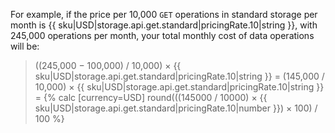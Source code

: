 For example, if the price per 10,000 `GET` operations in standard storage per month is {{ sku|USD|storage.api.get.standard|pricingRate.10|string }}, with 245,000 operations per month, your total monthly cost of data operations will be:

> ((245,000 − 100,000) / 10,000) × {{ sku|USD|storage.api.get.standard|pricingRate.10|string }} = (145,000 / 10,000) × {{ sku|USD|storage.api.get.standard|pricingRate.10|string }} = {% calc [currency=USD] round(((145000 / 10000) × {{ sku|USD|storage.api.get.standard|pricingRate.10|number }}) × 100) / 100 %}
